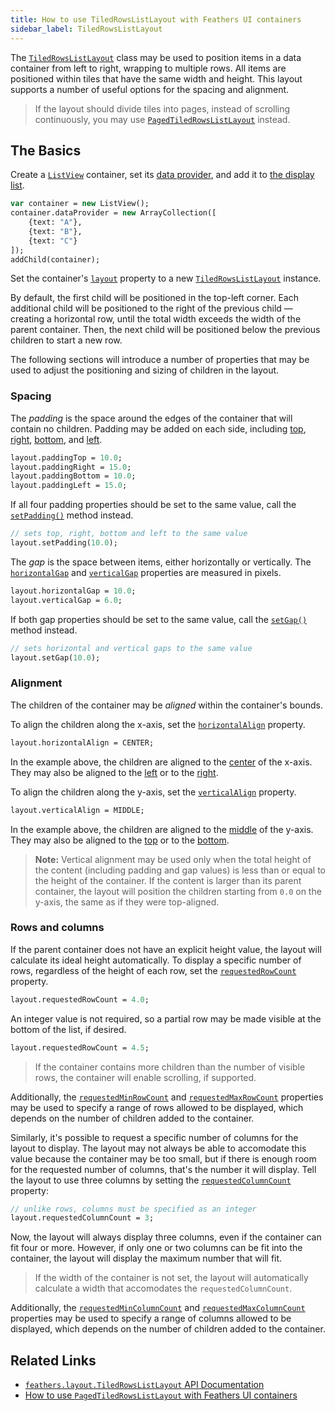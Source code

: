 ```yaml
---
title: How to use TiledRowsListLayout with Feathers UI containers
sidebar_label: TiledRowsListLayout
---
```


The [`TiledRowsListLayout`](https://api.feathersui.com/current/feathers/layout/TiledRowsListLayout.html) class may be used to position items in a data container from left to right, wrapping to multiple rows. All items are positioned within tiles that have the same width and height. This layout supports a number of useful options for the spacing and alignment.

> If the layout should divide tiles into pages, instead of scrolling continuously, you may use [`PagedTiledRowsListLayout`](./paged-tiled-rows-list-layout.md) instead.

## The Basics

Create a [`ListView`](./list-view.md) container, set its [data provider](./data-collections.md), and add it to [the display list](https://books.openfl.org/openfl-developers-guide/display-programming/basics-of-display-programming.html).

```hx
var container = new ListView();
container.dataProvider = new ArrayCollection([
    {text: "A"},
    {text: "B"},
    {text: "C"}
]);
addChild(container);
```

Set the container's [`layout`](https://api.feathersui.com/current/feathers/layout/feathers/controls/ListView.html#layout) property to a new [`TiledRowsListLayout`](https://api.feathersui.com/current/feathers/layout/TiledRowsListLayout.html) instance.

By default, the first child will be positioned in the top-left corner. Each additional child will be positioned to the right of the previous child — creating a horizontal row, until the total width exceeds the width of the parent container. Then, the next child will be positioned below the previous children to start a new row.

The following sections will introduce a number of properties that may be used to adjust the positioning and sizing of children in the layout.

### Spacing

The _padding_ is the space around the edges of the container that will contain no children. Padding may be added on each side, including [top](https://api.feathersui.com/current/feathers/layout/TiledRowsListLayout.html#paddingTop), [right](https://api.feathersui.com/current/feathers/layout/TiledRowsListLayout.html#paddingRight), [bottom](https://api.feathersui.com/current/feathers/layout/TiledRowsListLayout.html#paddingBottom), and [left](https://api.feathersui.com/current/feathers/layout/TiledRowsListLayout.html#paddingLeft).

```hx
layout.paddingTop = 10.0;
layout.paddingRight = 15.0;
layout.paddingBottom = 10.0;
layout.paddingLeft = 15.0;
```

If all four padding properties should be set to the same value, call the [`setPadding()`](https://api.feathersui.com/current/feathers/layout/TiledRowsListLayout.html#setPadding) method instead.

```hx
// sets top, right, bottom and left to the same value
layout.setPadding(10.0);
```

The _gap_ is the space between items, either horizontally or vertically. The [`horizontalGap`](https://api.feathersui.com/current/feathers/layout/TiledRowsListLayout.html#horizontalGap) and [`verticalGap`](https://api.feathersui.com/current/feathers/layout/TiledRowsListLayout.html#verticalGap) properties are measured in pixels.

```hx
layout.horizontalGap = 10.0;
layout.verticalGap = 6.0;
```

If both gap properties should be set to the same value, call the [`setGap()`](https://api.feathersui.com/current/feathers/layout/TiledRowsListLayout.html#setGap) method instead.

```hx
// sets horizontal and vertical gaps to the same value
layout.setGap(10.0);
```

### Alignment

The children of the container may be _aligned_ within the container's bounds.

To align the children along the x-axis, set the [`horizontalAlign`](https://api.feathersui.com/current/feathers/layout/TiledRowsListLayout.html#horizontalAlign) property.

```hx
layout.horizontalAlign = CENTER;
```

In the example above, the children are aligned to the [center](https://api.feathersui.com/current/feathers/layout/HorizontalAlign.html#CENTER) of the x-axis. They may also be aligned to the [left](https://api.feathersui.com/current/feathers/layout/HorizontalAlign.html#LEFT) or to the [right](https://api.feathersui.com/current/feathers/layout/HorizontalAlign.html#RIGHT).

To align the children along the y-axis, set the [`verticalAlign`](https://api.feathersui.com/current/feathers/layout/TiledRowsListLayout.html#verticalAlign) property.

```hx
layout.verticalAlign = MIDDLE;
```

In the example above, the children are aligned to the [middle](https://api.feathersui.com/current/feathers/layout/VerticalAlign.html#MIDDLE) of the y-axis. They may also be aligned to the [top](https://api.feathersui.com/current/feathers/layout/VerticalAlign.html#TOP) or to the [bottom](https://api.feathersui.com/current/feathers/layout/VerticalAlign.html#BOTTOM).

> **Note:** Vertical alignment may be used only when the total height of the content (including padding and gap values) is less than or equal to the height of the container. If the content is larger than its parent container, the layout will position the children starting from `0.0` on the y-axis, the same as if they were top-aligned.

### Rows and columns

If the parent container does not have an explicit height value, the layout will calculate its ideal height automatically. To display a specific number of rows, regardless of the height of each row, set the [`requestedRowCount`](https://api.feathersui.com/current/feathers/layout/TiledRowsListLayout.html#requestedRowCount) property.

```hx
layout.requestedRowCount = 4.0;
```

An integer value is not required, so a partial row may be made visible at the bottom of the list, if desired.

```hx
layout.requestedRowCount = 4.5;
```

> If the container contains more children than the number of visible rows, the container will enable scrolling, if supported.

Additionally, the [`requestedMinRowCount`](https://api.feathersui.com/current/feathers/layout/TiledRowsListLayout.html#requestedMinRowCount) and [`requestedMaxRowCount`](https://api.feathersui.com/current/feathers/layout/TiledRowsListLayout.html#requestedMaxRowCount) properties may be used to specify a range of rows allowed to be displayed, which depends on the number of children added to the container.

Similarly, it's possible to request a specific number of columns for the layout to display. The layout may not always be able to accomodate this value because the container may be too small, but if there is enough room for the requested number of columns, that's the number it will display. Tell the layout to use three columns by setting the [`requestedColumnCount`](https://api.feathersui.com/current/feathers/layout/TiledRowsListLayout.html#requestedColumnCount) property:

```hx
// unlike rows, columns must be specified as an integer
layout.requestedColumnCount = 3;
```

Now, the layout will always display three columns, even if the container can fit four or more. However, if only one or two columns can be fit into the container, the layout will display the maximum number that will fit.

> If the width of the container is not set, the layout will automatically calculate a width that accomodates the `requestedColumnCount`.

Additionally, the [`requestedMinColumnCount`](https://api.feathersui.com/current/feathers/layout/TiledRowsListLayout.html#requestedMinColumnCount) and [`requestedMaxColumnCount`](https://api.feathersui.com/current/feathers/layout/TiledRowsListLayout.html#requestedMaxColumnCount) properties may be used to specify a range of columns allowed to be displayed, which depends on the number of children added to the container.

## Related Links

- [`feathers.layout.TiledRowsListLayout` API Documentation](https://api.feathersui.com/current/feathers/layout/TiledRowsListLayout.html)
- [How to use `PagedTiledRowsListLayout` with Feathers UI containers](./paged-tiled-rows-list-layout.md)
